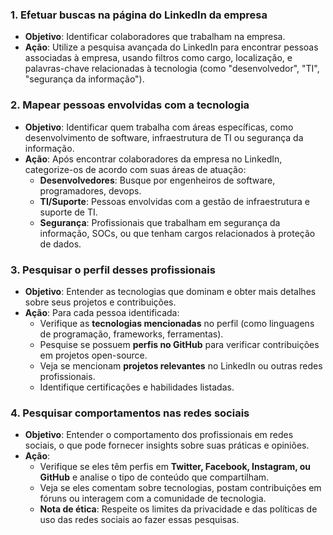 
### **1. Efetuar buscas na página do LinkedIn da empresa**

- **Objetivo**: Identificar colaboradores que trabalham na empresa.
- **Ação**: Utilize a pesquisa avançada do LinkedIn para encontrar pessoas associadas à empresa, usando filtros como cargo, localização, e palavras-chave relacionadas à tecnologia (como "desenvolvedor", "TI", "segurança da informação").

### **2. Mapear pessoas envolvidas com a tecnologia**

- **Objetivo**: Identificar quem trabalha com áreas específicas, como desenvolvimento de software, infraestrutura de TI ou segurança da informação.
- **Ação**: Após encontrar colaboradores da empresa no LinkedIn, categorize-os de acordo com suas áreas de atuação:
    - **Desenvolvedores**: Busque por engenheiros de software, programadores, devops.
    - **TI/Suporte**: Pessoas envolvidas com a gestão de infraestrutura e suporte de TI.
    - **Segurança**: Profissionais que trabalham em segurança da informação, SOCs, ou que tenham cargos relacionados à proteção de dados.

### **3. Pesquisar o perfil desses profissionais**

- **Objetivo**: Entender as tecnologias que dominam e obter mais detalhes sobre seus projetos e contribuições.
- **Ação**: Para cada pessoa identificada:
    - Verifique as **tecnologias mencionadas** no perfil (como linguagens de programação, frameworks, ferramentas).
    - Pesquise se possuem **perfis no GitHub** para verificar contribuições em projetos open-source.
    - Veja se mencionam **projetos relevantes** no LinkedIn ou outras redes profissionais.
    - Identifique certificações e habilidades listadas.

### **4. Pesquisar comportamentos nas redes sociais**

- **Objetivo**: Entender o comportamento dos profissionais em redes sociais, o que pode fornecer insights sobre suas práticas e opiniões.
- **Ação**:
    - Verifique se eles têm perfis em **Twitter, Facebook, Instagram, ou GitHub** e analise o tipo de conteúdo que compartilham.
    - Veja se eles comentam sobre tecnologias, postam contribuições em fóruns ou interagem com a comunidade de tecnologia.
    - **Nota de ética**: Respeite os limites da privacidade e das políticas de uso das redes sociais ao fazer essas pesquisas.
